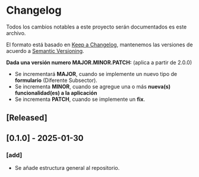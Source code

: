 # Changelog
Todos los cambios notables a este proyecto serán documentados es este archivo.

El formato está basado en [Keep a Changelog](https://keepachangelog.com/en/1.0.0/),
mantenemos las versiones de acuerdo a [Semantic Versioning](https://semver.org/spec/v2.0.0.html).

**Dada una versión numero MAJOR.MINOR.PATCH:** (aplica a partir de 2.0.0)

- Se incrementará **MAJOR**, cuando se implemente un nuevo tipo de **formulario** (Diferente Subsector).
- Se incrementa **MINOR**, cuando se agregue una o más **nueva(s) funcionalidad(es) a la aplicación**
- Se incrementa **PATCH**, cuando se implemente un **fix**.

## [Released]

## [0.1.0] - 2025-01-30

### [add]

* Se añade estructura general al repositorio.